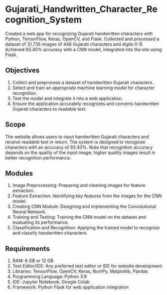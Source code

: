 # Gujarati_Handwritten_Character_Recognition_System
Created a web app for recognizing Gujarati handwritten characters with Python, TensorFlow, Keras, OpenCV, and Flask. Collected and processed a dataset of 31,735 images of 446 Gujarati characters and digits 0-9. Achieved 93.40% accuracy with a CNN model, integrated into the site using Flask.

## Objectives
1. Collect and preprocess a dataset of handwritten Gujarati characters.
2. Select and train an appropriate machine learning model for character recognition.
3. Test the model and integrate it into a web application.
4. Ensure the application accurately recognizes and converts handwritten Gujarati characters to readable text.

## Scope
The website allows users to input handwritten Gujarati characters and receive readable text in return. The system is designed to recognize characters with an accuracy of 93.40%. Note that recognition accuracy depends on the quality of the input image; higher quality images result in better recognition performance.

## Modules
1. Image Preprocessing: Preparing and cleaning images for feature extraction.
2. Feature Extraction: Identifying key features from the images for the CNN model.
3. Creating CNN Module: Designing and implementing the Convolutional Neural Network.
4. Training and Testing: Training the CNN model on the dataset and evaluating its performance.
5. Classification and Recognition: Applying the trained model to recognize and classify handwritten characters.

## Requirements
1. RAM: 6 GB or 12 GB
2. Text Editor/IDE: Any preferred text editor or IDE for website development
3. Libraries: TensorFlow, OpenCV, Keras, NumPy, Matplotlib, Pandas
4. Programming Language: Python 3.9
5. IDE: Jupyter Notebook, Google Colab
6. Framework: Python Flask for web application integration
